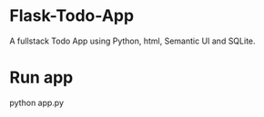 # Flask-Todo-App
A fullstack Todo App using Python, html, Semantic UI and SQLite.
# Run app
python app.py
